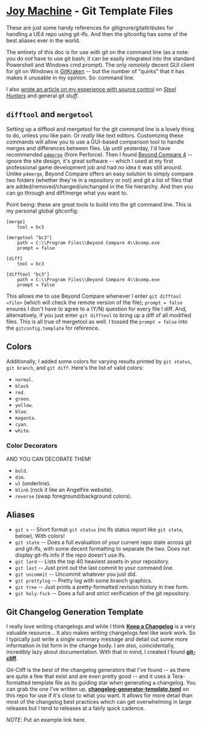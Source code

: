 # [Joy Machine](http://joy-machine.com/) - Git Template Files
These are just some handy references for gitignore/gitattributes for handling a UE4 repo using git-lfs. And then the gitconfig has some of the best aliases ever in the world.

The entirety of this doc is for use with git on the command line (as a note: you do *not* have to use git bash; it can be easily integrated into the standard Powershell and Windows cmd prompt). The only *remotely* decent GUI client for git on Windows is [GitKraken](https://www.gitkraken.com) -- but the number of "quirks" that it has makes it unusable in my opinion. So: command line.

I also [wrote an article on my experience with source control](https://blog.joy-machine.com/working-with-git-for-games-and-in-general-a0efb78f3a01) on [*Steel Hunters*](http://steel-hunters.com) and general git *stuff*.

## `difftool` and `mergetool`
Setting up a difftool and mergetool for the git command line is a lovely thing to do, unless you like pain. Or *really* like text editors. Customizing these commands will allow you to use a GUI-based comparison tool to handle merges and differences between files. Up until yesterday, I'd have recommended [`p4merge`](https://www.perforce.com/product/components/perforce-visual-merge-and-diff-tools) (from Perforce). Then I found [Beyond Compare 4](https://www.scootersoftware.com/) -- ignore the site design, it's great software -- which I used at my first professional game development job and had *no* idea it was still around. Unlike `p4merge`, Beyond Compare offers an easy solution to simply compare two folders (whether they're in a repository or not) and git a list of files that are added/removed/changed/unchanged in the file hierarchy. And then you can go through and diff/merge what you want to.

Point being: these are great tools to build into the git command line. This is my personal global gitconfig:

```
[merge]
	tool = bc3

[mergetool "bc3"]
	path = C:\\Program Files\\Beyond Compare 4\\bcomp.exe
	prompt = false

[diff]
	tool = bc3

[difftool "bc3"]
	path = C:\\Program Files\\Beyond Compare 4\\bcomp.exe
	prompt = false
```

This allows me to use Beyond Compare whenever I enter `git difftool <file>` (which will check the remote version of the file); `prompt = false` ensures I don't have to agree to a (Y/N) question for every file I diff. And, alternatively, if you just enter `git difftool` to bring up a diff of all modified files. This is all true of mergetool as well. I tossed the `prompt = false` into the `gitconfig.template` for reference. 

## Colors
Additionally, I added some colors for varying results printed by `git status`, `git branch`, and `git diff`. Here's the list of valid colors:
* `normal`.
* `black`
* `red`.
* `green`.
* `yellow`.
* `blue`.
* `magenta`.
* `cyan`.
* `white`.

### Color Decorators
AND YOU CAN DECORATE THEM!
* `bold`.
* `dim`.
* `ul` (underline).
* `blink` (rock it like an Angelfire website).
* `reverse` (swap foreground/background colors).

## Aliases
* `git s` -- Short format `git status` (no lfs status report like `git state`, below). With colors!
* `git state` -- Does a full evaluation of your current repo state across git and git-lfs, with some decent formatting to separate the two. Does not display git-lfs info if the repo doesn't use lfs.
* `git lard` -- Lists the top 40 heaviest assets in your repository.
* `git last` -- Just print out the last commit to your command line.
* `git uncommit` -- Uncommit whatever you just did.
* `git prettylog` -- Pretty log with some branch graphics.
* `git tree` -- Just prints a pretty-formatted revision history in tree form.
* `git holy-fsck` -- Does a full and strict verification of the git repository.

## Git Changelog Generation Template
I really love writing changelogs and while I think [**Keep a Changelog**](https://keepachangelog.com/en/1.1.0/) is a very valuable resource... It also makes writing changelogs feel like _work_ work. So I typically just write a single summary message and detail out some more information in list form in the change body. I am also, coincidentally, incredibly lazy about documentation. With that in mind, I created I found [**git-cliff**](https://git-cliff.org/). 

Git-Cliff is the best of the changelog generators that I've found -- as there are quite a few that exist and are even pretty good -- and it uses a Tera-formatted template file as its guiding star when generating a changelog. You can grab the one I've written up, [**changelog-generator-template.toml**](https://github.com/trentpolack/CALVINBALL/blob/develop/git/changelog-generator-template.toml) on this repo for use if it's close to what you want. It allows for more detail than most of the changelog best practices which can get overwhelming in large releases but I tend to releases at a fairly quick cadence.

_NOTE_: Put an example link here.
